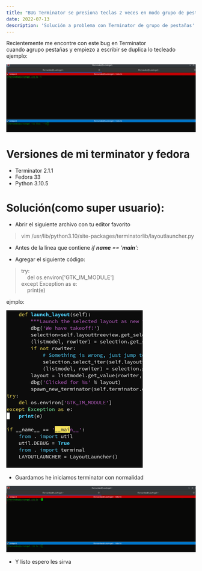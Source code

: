```yaml
---
title: "BUG Terminator se presiona teclas 2 veces en modo grupo de pestañas"
date: 2022-07-13
description: 'Solución a problema con Terminator de grupo de pestañas'
---
```


Recientemente me encontre con este bug en Terminator<br>
cuando agrupo pestañas y empiezo a escribir se duplica lo tecleado ejemplo:

![antes](../../static/images/post_3/before.png)

# Versiones de mi terminator y fedora
- Terminator 2.1.1
- Fedora 33
- Python 3.10.5

# Solución(como super usuario):

- Abrir el siguiente archivo con tu editor favorito<br>
> vim /usr/lib/python3.10/site-packages/terminatorlib/layoutlauncher.py

- Antes de la linea que contiene *if __name__ == '__main__':*

- Agregar el siguiente código:

> try:<br>
> &nbsp;&nbsp;&nbsp;&nbsp;del os.environ['GTK_IM_MODULE']<br>
> except Exception as e:<br>
> &nbsp;&nbsp;&nbsp;&nbsp;print(e)</p>

ejmplo:

![codigo](../../static/images/post_3/code.png)


- Guardamos he iniciamos terminator con normalidad

![despues](../../static/images/post_3/after.png)

- Y listo espero les sirva


